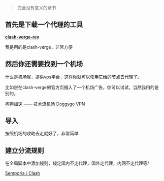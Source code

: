> 完全没有意义的章节

## 首先是下载一个代理的工具

**[clash-verge-rev](https://github.com/clash-verge-rev/clash-verge-rev)**



我是用的是clash-verge，非常方便

## 然后你还需要找到一个机场

什么是机场呢，提供vps平台，这样你就可以使用它给的节点去代理了。



比如说在clash-verge的官方页插入了一个机场广告，你可以试试，当然我用的是别的。



[狗狗加速 —— 技术流机场 Doggygo VPN](https://verge.dginv.click/#/register?code=oaxsAGo6)





## 导入

按照机场的攻略去走就好了，非常简单



## 建立分流规则

在全局脚本中添加规则，规定国内不走代理，国外走代理，内网不走代理等/



[Semporia / Clash](https://github.com/Semporia/Clash)